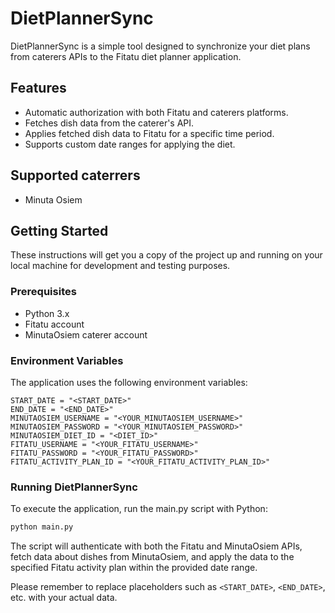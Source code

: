 # DietPlannerSync

DietPlannerSync is a simple tool designed to synchronize your diet plans from caterers APIs to the Fitatu diet planner application. 

## Features

- Automatic authorization with both Fitatu and caterers platforms.
- Fetches dish data from the caterer's API.
- Applies fetched dish data to Fitatu for a specific time period.
- Supports custom date ranges for applying the diet.

## Supported caterrers
- Minuta Osiem

## Getting Started

These instructions will get you a copy of the project up and running on your local machine for development and testing purposes.

### Prerequisites

- Python 3.x
- Fitatu account
- MinutaOsiem caterer account

### Environment Variables

The application uses the following environment variables:

```env
START_DATE = "<START_DATE>"
END_DATE = "<END_DATE>"
MINUTAOSIEM_USERNAME = "<YOUR_MINUTAOSIEM_USERNAME>"
MINUTAOSIEM_PASSWORD = "<YOUR_MINUTAOSIEM_PASSWORD>"
MINUTAOSIEM_DIET_ID = "<DIET_ID>"
FITATU_USERNAME = "<YOUR_FITATU_USERNAME>"
FITATU_PASSWORD = "<YOUR_FITATU_PASSWORD>"
FITATU_ACTIVITY_PLAN_ID = "<YOUR_FITATU_ACTIVITY_PLAN_ID>"
```

### Running DietPlannerSync

To execute the application, run the main.py script with Python:

```bash
python main.py
```

The script will authenticate with both the Fitatu and MinutaOsiem APIs, fetch data about dishes from MinutaOsiem, and apply the data to the specified Fitatu activity plan within the provided date range.

Please remember to replace placeholders such as `<START_DATE>`, `<END_DATE>`, etc. with your actual data.